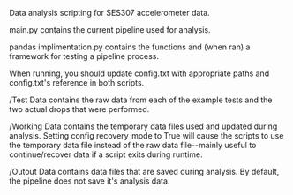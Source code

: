 Data analysis scripting for SES307 accelerometer data. 


main.py contains the current pipeline used for analysis.

pandas implimentation.py contains the functions and (when ran) a framework for testing a pipeline process.

When running, you should update config.txt with appropriate paths and config.txt's reference in both scripts.


/Test Data contains the raw data from each of the example tests and the two actual drops that were performed.

/Working Data contains the temporary data files used and updated during analysis. Setting config recovery_mode to True will cause the scripts to use the temporary data file instead of the raw data file--mainly useful to continue/recover data if a script exits during runtime.

/Outout Data contains data files that are saved during analysis. By default, the pipeline does not save it's analysis data. 
